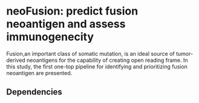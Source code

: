 neoFusion: predict fusion neoantigen and assess immunogenecity  
===   
Fusion,an important class of somatic mutation, is an ideal source of tumor-derived neoantigens for the capability of creating open reading frame. In this study, the first one-top pipeline for identifying and prioritizing fusion neoantigen are presented.            
     
Dependencies   
-----
